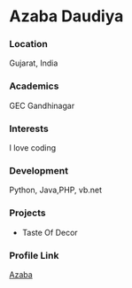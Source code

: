 # Azaba Daudiya

### Location

Gujarat, India

### Academics

GEC Gandhinagar

### Interests

I love coding

### Development

Python, Java,PHP, vb.net 

### Projects

- Taste Of Decor

### Profile Link

[Azaba](https://github.com/azabadaudiya)

